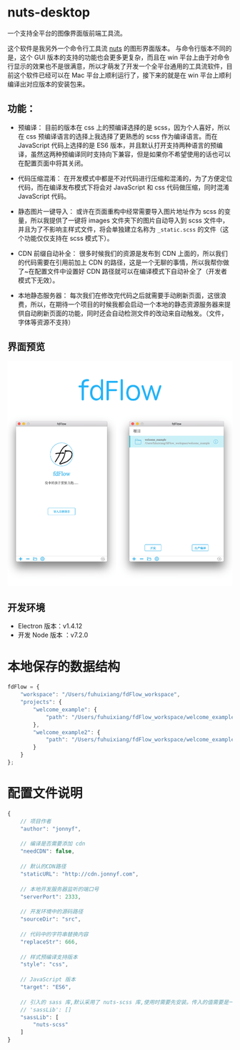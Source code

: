 # nuts-desktop
一个支持全平台的图像界面版前端工具流。

这个软件是我另外一个命令行工具流 [nuts](https://github.com/F-happy/nuts) 的图形界面版本。
与命令行版本不同的是，这个 GUI 版本的支持的功能也会更多更复杂，而且在 win 平台上由于对命令行显示的效果也不是很满意，所以才萌发了开发一个全平台通用的工具流软件，目前这个软件已经可以在 Mac 平台上顺利运行了，接下来的就是在 win 平台上顺利编译出对应版本的安装包来。

## 功能：
- 预编译：
目前的版本在 css 上的预编译选择的是 scss，因为个人喜好，所以在 css 预编译语言的选择上我选择了更熟悉的 scss 作为编译语言。而在 JavaScript 代码上选择的是 ES6 版本，并且默认打开支持两种语言的预编译，虽然这两种预编译同时支持向下兼容，但是如果你不希望使用的话也可以在配置页面中将其关闭。

- 代码压缩混淆：
在开发模式中都是不对代码进行压缩和混淆的，为了方便定位代码，而在编译发布模式下将会对 JavaScript 和 css 代码做压缩，同时混淆 JavaScript 代码。

- 静态图片一键导入：
或许在页面重构中经常需要导入图片地址作为 scss 的变量，所以我提供了一键将 images 文件夹下的图片自动导入到 scss 文件中，并且为了不影响主样式文件，将会单独建立名称为 ```_static.scss``` 的文件（这个功能仅仅支持在 scss 模式下）。

- CDN 前缀自动补全：
很多时候我们的资源是发布到 CDN 上面的，所以我们的代码需要在引用前加上 CDN 的路径，这是一个无聊的事情，所以我帮你做了~在配置文件中设置好 CDN 路径就可以在编译模式下自动补全了（开发者模式下无效）。

- 本地静态服务器：
每次我们在修改完代码之后就需要手动刷新页面，这很浪费，所以，在期待一个项目的时候我都会启动一个本地的静态资源服务器来提供自动刷新页面的功能，同时还会自动检测文件的改动来自动触发。（文件，字体等资源不支持）

## 界面预览
![workflow](./view.png)


## 开发环境

* Electron 版本：v1.4.12
* 开发 Node 版本 ：v7.2.0

# 本地保存的数据结构
```javascript
fdFlow = {
    "workspace": "/Users/fuhuixiang/fdFlow_workspace",
    "projects": {
        "welcome_example": {
            "path": "/Users/fuhuixiang/fdFlow_workspace/welcome_example"
        },
        "welcome_example2": {
            "path": "/Users/fuhuixiang/fdFlow_workspace/welcome_example"
        }
    }
};
```

# 配置文件说明
```javascript
{
	// 项目作者
    "author": "jonnyf",
    
    // 编译是否需要添加 cdn
    "needCDN": false,
    
    // 默认的CDN路径
    "staticURL": "http://cdn.jonnyf.com",
    
    // 本地开发服务器监听的端口号
    "serverPort": 2333,
    
    // 开发环境中的源码路径
    "sourceDir": "src",
    
    // 代码中的字符串替换内容
    "replaceStr": 666,
    
    // 样式预编译支持版本
    "style": "css",

    // JavaScript 版本
    "target": "ES6",

    // 引入的 sass 库,默认采用了 nuts-scss 库,使用时需要先安装。传入的值需要是一个数组。
    // 'sassLib': []
    "sassLib": [
        "nuts-scss"
    ]
}
```
